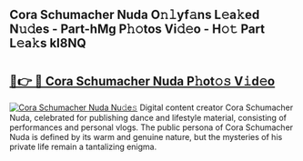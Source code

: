 ## Cora Schumacher Nuda O𝚗𝚕yf𝚊ns L𝚎a𝚔ed N𝚞𝚍es - Part-hMg P𝚑𝚘tos Vi𝚍𝚎o - H𝚘𝚝 Part L𝚎a𝚔s kI8NQ

# <h2><a href="http://kf8o9lm.oniu.top/?m=Cora+Schumacher+Nuda">🔗👉 🔴 Cora Schumacher Nuda P𝚑ot𝚘𝚜 V𝚒d𝚎o</a></h2>

[![Cora Schumacher Nuda Nu𝚍e𝚜](https://i.imgur.com/0qMVB7G.gif)](http://kf8o9lm.oniu.top/?m=Cora+Schumacher+Nuda)
Digital content creator Cora Schumacher Nuda, celebrated for publishing dance and lifestyle material, consisting of performances and personal vlogs. The public persona of Cora Schumacher Nuda is defined by its warm and genuine nature, but the mysteries of his private life remain a tantalizing enigma.  
